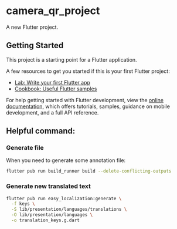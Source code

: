 # camera_qr_project

A new Flutter project.

## Getting Started

This project is a starting point for a Flutter application.

A few resources to get you started if this is your first Flutter project:

- [Lab: Write your first Flutter app](https://docs.flutter.dev/get-started/codelab)
- [Cookbook: Useful Flutter samples](https://docs.flutter.dev/cookbook)

For help getting started with Flutter development, view the
[online documentation](https://docs.flutter.dev/), which offers tutorials,
samples, guidance on mobile development, and a full API reference.

## Helpful command:

### Generate file
When you need to generate some annotation file:
```bash
flutter pub run build_runner build --delete-conflicting-outputs
```

### Generate new translated text

```bash
flutter pub run easy_localization:generate \
  -f keys \
  -S lib/presentation/languages/translations \
  -O lib/presentation/languages \
  -o translation_keys.g.dart
```

